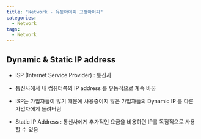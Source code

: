 ```yaml
---
title: "Network - 유동아이피 고정아이피"
categories:
  - Network
tags:
  - Network
---
```


## Dynamic & Static IP address

- ISP (Internet Service Provider) : 통신사

- 통신사에서 내 컴퓨터쪽의 IP address 를 유동적으로 계속 바꿈
- ISP는 가입자들이 많기 때문에 사용중이지 않은 가입자들의 Dynamic IP 를 다른 가입자에게 돌려버림
- Static IP Address : 통신사에게 추가적인 요금을 비용하면 IP를 독점적으로 사용할 수 있음